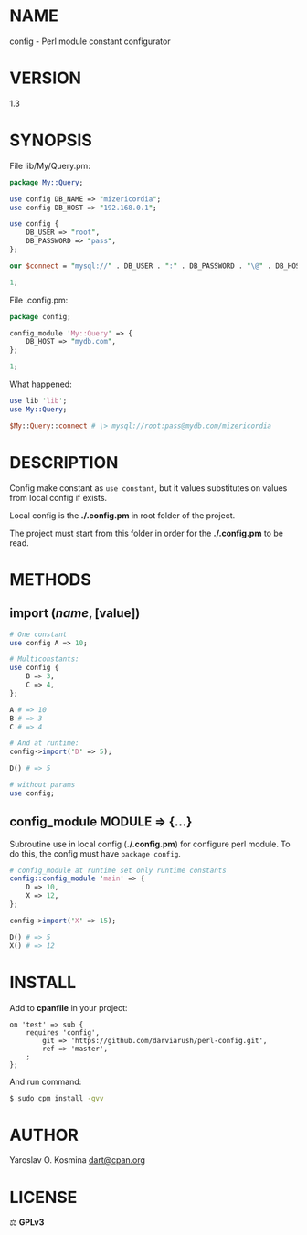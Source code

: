 # NAME

config - Perl module constant configurator

# VERSION

1.3

# SYNOPSIS

File lib/My/Query.pm:
```perl
package My::Query;

use config DB_NAME => "mizericordia";
use config DB_HOST => "192.168.0.1";

use config {
    DB_USER => "root",
    DB_PASSWORD => "pass",
};

our $connect = "mysql://" . DB_USER . ":" . DB_PASSWORD . "\@" . DB_HOST . "/" . DB_NAME;

1;
```

File .config.pm:
```perl
package config;

config_module 'My::Query' => {
    DB_HOST => "mydb.com",
};

1;
```

What happened:
```perl
use lib 'lib';
use My::Query;

$My::Query::connect # \> mysql://root:pass@mydb.com/mizericordia
```

# DESCRIPTION

Config make constant as `use constant`, but it values substitutes on values from local config if exists.

Local config is the **./.config.pm** in root folder of the project.

The project must start from this folder in order for the **./.config.pm** to be read.

# METHODS

## import ($name, [$value])

```perl
# One constant
use config A => 10;

# Multiconstants:
use config {
    B => 3,
    C => 4,
};

A # => 10
B # => 3
C # => 4

# And at runtime:
config->import('D' => 5);

D() # => 5

# without params
use config;
```

## config_module MODULE => {...}

Subroutine use in local config (**./.config.pm**) for configure perl module. To do this, the config must have `package config`.

```perl
# config_module at runtime set only runtime constants
config::config_module 'main' => {
    D => 10,
    X => 12,
};

config->import('X' => 15);

D() # => 5
X() # => 12
```

# INSTALL

Add to **cpanfile** in your project:

```cpanfile
on 'test' => sub {
	requires 'config', 
		git => 'https://github.com/darviarush/perl-config.git',
		ref => 'master',
	;
};
```

And run command:

```sh
$ sudo cpm install -gvv
```

# AUTHOR

Yaroslav O. Kosmina [dart@cpan.org](mailto:dart@cpan.org)

# LICENSE

⚖ **GPLv3**